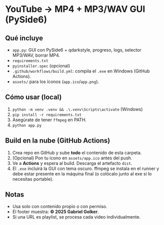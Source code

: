 # YouTube → MP4 + MP3/WAV GUI (PySide6)

## Qué incluye
- `app.py`: GUI con PySide6 + qdarkstyle, progreso, logs, selector MP3/WAV, borrar MP4.
- `requirements.txt`
- `pyinstaller.spec` (opcional)
- `.github/workflows/build.yml`: compila el `.exe` en Windows (GitHub Actions).
- `assets/` para los íconos (`app.ico`/`app.png`).

## Cómo usar (local)
1. `python -m venv .venv && .\.venv\Scripts\activate` (Windows)
2. `pip install -r requirements.txt`
3. Asegúrate de tener `ffmpeg` en PATH.
4. `python app.py`

## Build en la nube (GitHub Actions)
1. Crea repo en GitHub y sube **todo** el contenido de esta carpeta.
2. (Opcional) Pon tu icono en `assets/app.ico` antes del push.
3. Ve a **Actions** y espera al build. Descarga el artefacto `dist`.
4. El `.exe` incluirá la GUI con tema oscuro. ffmpeg se instala en el runner y debe estar presente en la máquina final (o colócalo junto al exe si lo necesitas portable).

## Notas
- Usa solo con contenido propio o con permiso.
- El footer muestra: **© 2025 Gabriel Golker**.
- Si una URL es playlist, se procesa cada video individualmente.
